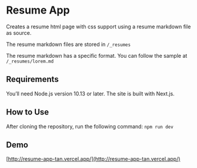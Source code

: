 # Resume App

Creates a resume html page with css support using a resume markdown file as source.

The resume markdown files are stored in `/_resumes`

The resume markdown has a specific format. You can follow the sample at `/_resumes/lorem.md`

## Requirements

You’ll need Node.js version 10.13 or later. The site is built with Next.js.

## How to Use

After cloning the repository, run the following command:
`npm run dev`

## Demo

[http://resume-app-tan.vercel.app/](http://resume-app-tan.vercel.app/)
